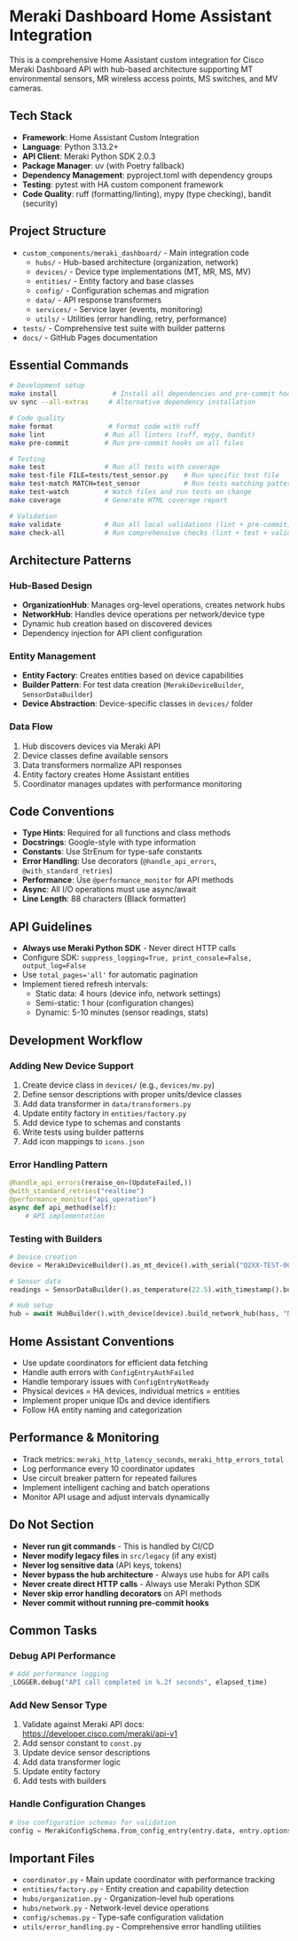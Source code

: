 # Meraki Dashboard Home Assistant Integration

This is a comprehensive Home Assistant custom integration for Cisco Meraki Dashboard API with hub-based architecture supporting MT environmental sensors, MR wireless access points, MS switches, and MV cameras.

## Tech Stack

- **Framework**: Home Assistant Custom Integration
- **Language**: Python 3.13.2+
- **API Client**: Meraki Python SDK 2.0.3
- **Package Manager**: uv (with Poetry fallback)
- **Dependency Management**: pyproject.toml with dependency groups
- **Testing**: pytest with HA custom component framework
- **Code Quality**: ruff (formatting/linting), mypy (type checking), bandit (security)

## Project Structure

- `custom_components/meraki_dashboard/` - Main integration code
  - `hubs/` - Hub-based architecture (organization, network)
  - `devices/` - Device type implementations (MT, MR, MS, MV)
  - `entities/` - Entity factory and base classes
  - `config/` - Configuration schemas and migration
  - `data/` - API response transformers
  - `services/` - Service layer (events, monitoring)
  - `utils/` - Utilities (error handling, retry, performance)
- `tests/` - Comprehensive test suite with builder patterns
- `docs/` - GitHub Pages documentation

## Essential Commands

```bash
# Development setup
make install              # Install all dependencies and pre-commit hooks
uv sync --all-extras     # Alternative dependency installation

# Code quality
make format              # Format code with ruff
make lint               # Run all linters (ruff, mypy, bandit)
make pre-commit         # Run pre-commit hooks on all files

# Testing
make test               # Run all tests with coverage
make test-file FILE=tests/test_sensor.py    # Run specific test file
make test-match MATCH=test_sensor           # Run tests matching pattern
make test-watch         # Watch files and run tests on change
make coverage           # Generate HTML coverage report

# Validation
make validate           # Run all local validations (lint + pre-commit)
make check-all          # Run comprehensive checks (lint + test + validate)
```

## Architecture Patterns

### Hub-Based Design
- **OrganizationHub**: Manages org-level operations, creates network hubs
- **NetworkHub**: Handles device operations per network/device type
- Dynamic hub creation based on discovered devices
- Dependency injection for API client configuration

### Entity Management
- **Entity Factory**: Creates entities based on device capabilities
- **Builder Pattern**: For test data creation (`MerakiDeviceBuilder`, `SensorDataBuilder`)
- **Device Abstraction**: Device-specific classes in `devices/` folder

### Data Flow
1. Hub discovers devices via Meraki API
2. Device classes define available sensors
3. Data transformers normalize API responses
4. Entity factory creates Home Assistant entities
5. Coordinator manages updates with performance monitoring

## Code Conventions

- **Type Hints**: Required for all functions and class methods
- **Docstrings**: Google-style with type information
- **Constants**: Use StrEnum for type-safe constants
- **Error Handling**: Use decorators (`@handle_api_errors`, `@with_standard_retries`)
- **Performance**: Use `@performance_monitor` for API methods
- **Async**: All I/O operations must use async/await
- **Line Length**: 88 characters (Black formatter)

## API Guidelines

- **Always use Meraki Python SDK** - Never direct HTTP calls
- Configure SDK: `suppress_logging=True, print_console=False, output_log=False`
- Use `total_pages='all'` for automatic pagination
- Implement tiered refresh intervals:
  - Static data: 4 hours (device info, network settings)
  - Semi-static: 1 hour (configuration changes)
  - Dynamic: 5-10 minutes (sensor readings, stats)

## Development Workflow

### Adding New Device Support
1. Create device class in `devices/` (e.g., `devices/mv.py`)
2. Define sensor descriptions with proper units/device classes
3. Add data transformer in `data/transformers.py`
4. Update entity factory in `entities/factory.py`
5. Add device type to schemas and constants
6. Write tests using builder patterns
7. Add icon mappings to `icons.json`

### Error Handling Pattern
```python
@handle_api_errors(reraise_on=(UpdateFailed,))
@with_standard_retries("realtime")
@performance_monitor("api_operation")
async def api_method(self):
    # API implementation
```

### Testing with Builders
```python
# Device creation
device = MerakiDeviceBuilder().as_mt_device().with_serial("Q2XX-TEST-0001").build()

# Sensor data
readings = SensorDataBuilder().as_temperature(22.5).with_timestamp().build()

# Hub setup
hub = await HubBuilder().with_device(device).build_network_hub(hass, "N_123", "MT")
```

## Home Assistant Conventions

- Use update coordinators for efficient data fetching
- Handle auth errors with `ConfigEntryAuthFailed`
- Handle temporary issues with `ConfigEntryNotReady`
- Physical devices = HA devices, individual metrics = entities
- Implement proper unique IDs and device identifiers
- Follow HA entity naming and categorization

## Performance & Monitoring

- Track metrics: `meraki_http_latency_seconds`, `meraki_http_errors_total`
- Log performance every 10 coordinator updates
- Use circuit breaker pattern for repeated failures
- Implement intelligent caching and batch operations
- Monitor API usage and adjust intervals dynamically

## Do Not Section

- **Never run git commands** - This is handled by CI/CD
- **Never modify legacy files** in `src/legacy` (if any exist)
- **Never log sensitive data** (API keys, tokens)
- **Never bypass the hub architecture** - Always use hubs for API calls
- **Never create direct HTTP calls** - Always use Meraki Python SDK
- **Never skip error handling decorators** on API methods
- **Never commit without running pre-commit hooks**

## Common Tasks

### Debug API Performance
```python
# Add performance logging
_LOGGER.debug("API call completed in %.2f seconds", elapsed_time)
```

### Add New Sensor Type
1. Validate against Meraki API docs: https://developer.cisco.com/meraki/api-v1
2. Add sensor constant to `const.py`
3. Update device sensor descriptions
4. Add data transformer logic
5. Update entity factory
6. Add tests with builders

### Handle Configuration Changes
```python
# Use configuration schemas for validation
config = MerakiConfigSchema.from_config_entry(entry.data, entry.options)
```

## Important Files

- `coordinator.py` - Main update coordinator with performance tracking
- `entities/factory.py` - Entity creation and capability detection
- `hubs/organization.py` - Organization-level hub operations
- `hubs/network.py` - Network-level device operations
- `config/schemas.py` - Type-safe configuration validation
- `utils/error_handling.py` - Comprehensive error handling utilities
